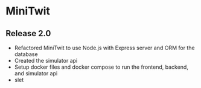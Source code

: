 # MiniTwit

Release 2.0
-----------
* Refactored MiniTwit to use Node.js with Express server and ORM for the database
* Created the simulator api
* Setup docker files and docker compose to run the frontend, backend, and simulator api
* slet
